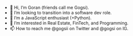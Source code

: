 - 👋 Hi, I’m Goran (friends call me Gogsi).
- 👀 I’m looking to transition into a software dev role.
- 🌱 I’m a JavaScript enthusiast (+Python).
- 💞️ I’m interested in Real Estate, FinTech, and Programming.
- 📫 How to reach me @gogsii on Twitter and @gogsi on IG.

<!---
Gogsii/Gogsii is a ✨ special ✨ repository because its `README.md` (this file) appears on your GitHub profile.
You can click the Preview link to take a look at your changes.
--->
